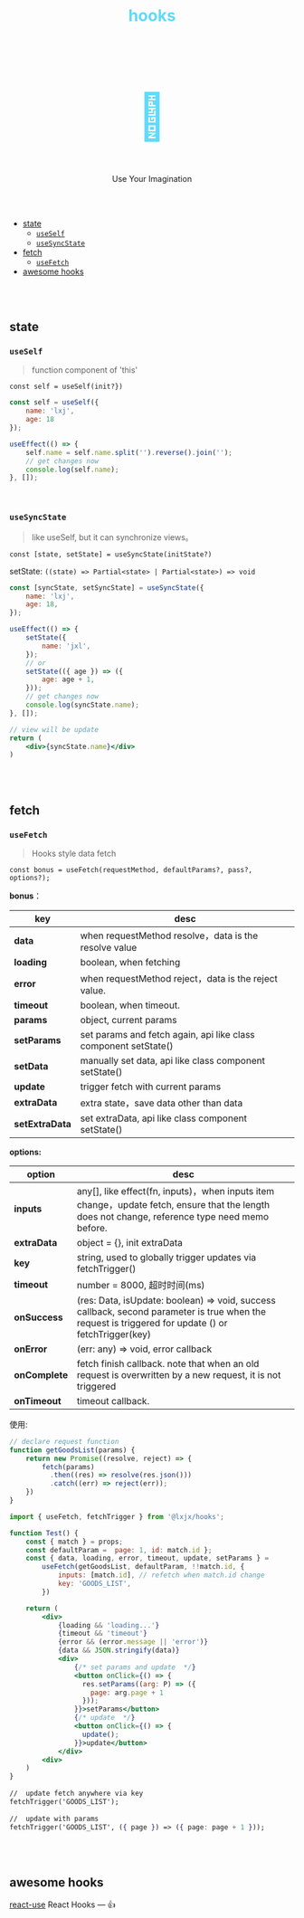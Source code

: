 <h1 align="center" style="color: #61dafb;">hooks</h1>

<h1 align="center" style="font-size: 80px;color:#61dafb">📌</h1>


<p align="center">Use Your Imagination</p>

<br>
<br>
<!-- TOC -->

- [state](#state)
  - [`useSelf`](#useself)
  - [`useSyncState`](#usesyncstate)
- [fetch](#fetch)
  - [`useFetch`](#usefetch)
- [awesome hooks](#awesome-hooks)

<!-- /TOC -->
<br>
<br>

## state

### `useSelf`

> function component of 'this'

`const self = useSelf(init?})`

```js
const self = useSelf({
    name: 'lxj',
    age: 18
});

useEffect(() => {
    self.name = self.name.split('').reverse().join('');
    // get changes now
    console.log(self.name);
}, []);
```

<br>

### `useSyncState`

> like useSelf, but it can synchronize views。

`const [state, setState] = useSyncState(initState?)`

setState: `((state) => Partial<state> | Partial<state>) => void`

```jsx
const [syncState, setSyncState] = useSyncState({
    name: 'lxj',
    age: 18,
});

useEffect(() => {
    setState({
        name: 'jxl',
    });
    // or 
    setState(({ age }) => ({
        age: age + 1,
    }));
    // get changes now
    console.log(syncState.name);
}, []);

// view will be update
return (
	<div>{syncState.name}</div>
)
```

<br>

<br>

## fetch

### `useFetch`

> Hooks style data fetch

`const bonus = useFetch(requestMethod, defaultParams?, pass?, options?);`

**bonus**：

| key              | desc                                                         |
| ---------------- | ------------------------------------------------------------ |
| **data**         | when requestMethod resolve，data is the resolve value        |
| **loading**      | boolean, when fetching                                       |
| **error**        | when requestMethod reject，data is the reject value.         |
| **timeout**      | boolean, when timeout.                                       |
| **params**       | object, current params                                       |
| **setParams**    | set params and fetch again, api like class component setState() |
| **setData**      | manually set data, api like class component setState()       |
| **update**       | trigger fetch with current params                            |
| **extraData**    | extra state，save data other than data                       |
| **setExtraData** | set extraData,  api like class component setState()          |



**options:**

| option         | desc                                                         |
| -------------- | ------------------------------------------------------------ |
| **inputs**     | any[],  like effect(fn, inputs)，when inputs item change，update fetch, ensure that the length does not change, reference type need memo before. |
| **extraData**  | object = {}, init extraData                                  |
| **key**        | string,  used to globally trigger updates via fetchTrigger() |
| **timeout**    | number = 8000, 超时时间(ms)                                  |
| **onSuccess**  | (res: Data, isUpdate: boolean) => void, success callback, second parameter is true when the request is triggered for update () or fetchTrigger(key) |
| **onError**    | (err: any) => void, error callback                           |
| **onComplete** | fetch finish callback. note that when an old request is overwritten by a new request, it is not triggered |
| **onTimeout**  | timeout callback.                                            |



使用:

```jsx
// declare request function
function getGoodsList(params) {
    return new Promise((resolve, reject) => {
        fetch(params)
          .then((res) => resolve(res.json()))
          .catch((err) => reject(err));
    })
}

import { useFetch, fetchTrigger } from '@lxjx/hooks';

function Test() {
    const { match } = props;
    const defaultParam =  page: 1, id: match.id };
    const { data, loading, error, timeout, update, setParams } = 
        useFetch(getGoodsList, defaultParam, !!match.id, {
            inputs: [match.id], // refetch when match.id change
            key: 'GOODS_LIST',
        })

    return (
        <div>
            {loading && 'loading...'}
            {timeout && 'timeout'}
            {error && (error.message || 'error')}
            {data && JSON.stringify(data)}
            <div>
                {/* set params and update  */}
                <button onClick={() => {
                  res.setParams((arg: P) => ({
                    page: arg.page + 1
                  }));
                }}>setParams</button>
                {/* update  */}
                <button onClick={() => {
                  update();
                }}>update</button>
            </div>
        <div>
    )
}
            
//  update fetch anywhere via key
fetchTrigger('GOODS_LIST');
   
//  update with params
fetchTrigger('GOODS_LIST', ({ page }) => ({ page: page + 1 }));
```


<br>
<br>

## awesome hooks
[react-use](https://github.com/streamich/react-use) React Hooks — 👍


